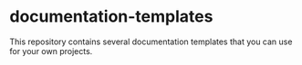 # documentation-templates
This repository contains several documentation templates that you can use for your own projects. 
